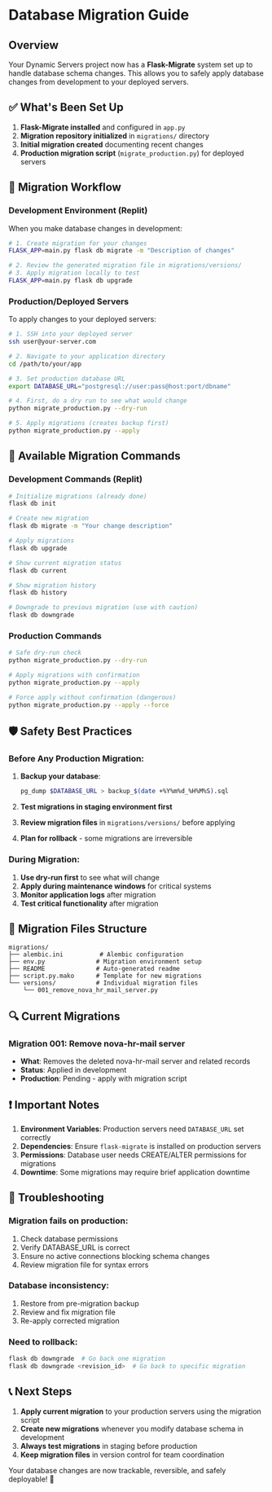 # Database Migration Guide

## Overview

Your Dynamic Servers project now has a **Flask-Migrate** system set up to handle database schema changes. This allows you to safely apply database changes from development to your deployed servers.

## ✅ What's Been Set Up

1. **Flask-Migrate installed** and configured in `app.py`
2. **Migration repository initialized** in `migrations/` directory
3. **Initial migration created** documenting recent changes
4. **Production migration script** (`migrate_production.py`) for deployed servers

## 🔄 Migration Workflow

### Development Environment (Replit)

When you make database changes in development:

```bash
# 1. Create migration for your changes
FLASK_APP=main.py flask db migrate -m "Description of changes"

# 2. Review the generated migration file in migrations/versions/
# 3. Apply migration locally to test
FLASK_APP=main.py flask db upgrade
```

### Production/Deployed Servers

To apply changes to your deployed servers:

```bash
# 1. SSH into your deployed server
ssh user@your-server.com

# 2. Navigate to your application directory
cd /path/to/your/app

# 3. Set production database URL
export DATABASE_URL="postgresql://user:pass@host:port/dbname"

# 4. First, do a dry run to see what would change
python migrate_production.py --dry-run

# 5. Apply migrations (creates backup first)
python migrate_production.py --apply
```

## 📝 Available Migration Commands

### Development Commands (Replit)
```bash
# Initialize migrations (already done)
flask db init

# Create new migration
flask db migrate -m "Your change description"

# Apply migrations
flask db upgrade

# Show current migration status
flask db current

# Show migration history
flask db history

# Downgrade to previous migration (use with caution)
flask db downgrade
```

### Production Commands
```bash
# Safe dry-run check
python migrate_production.py --dry-run

# Apply migrations with confirmation
python migrate_production.py --apply

# Force apply without confirmation (dangerous)
python migrate_production.py --apply --force
```

## 🛡️ Safety Best Practices

### Before Any Production Migration:

1. **Backup your database**:
   ```bash
   pg_dump $DATABASE_URL > backup_$(date +%Y%m%d_%H%M%S).sql
   ```

2. **Test migrations in staging environment first**

3. **Review migration files** in `migrations/versions/` before applying

4. **Plan for rollback** - some migrations are irreversible

### During Migration:

1. **Use dry-run first** to see what will change
2. **Apply during maintenance windows** for critical systems
3. **Monitor application logs** after migration
4. **Test critical functionality** after migration

## 📁 Migration Files Structure

```
migrations/
├── alembic.ini          # Alembic configuration
├── env.py              # Migration environment setup  
├── README              # Auto-generated readme
├── script.py.mako      # Template for new migrations
└── versions/           # Individual migration files
    └── 001_remove_nova_hr_mail_server.py
```

## 🔍 Current Migrations

### Migration 001: Remove nova-hr-mail server
- **What**: Removes the deleted nova-hr-mail server and related records
- **Status**: Applied in development
- **Production**: Pending - apply with migration script

## ❗ Important Notes

1. **Environment Variables**: Production servers need `DATABASE_URL` set correctly
2. **Dependencies**: Ensure `flask-migrate` is installed on production servers
3. **Permissions**: Database user needs CREATE/ALTER permissions for migrations
4. **Downtime**: Some migrations may require brief application downtime

## 🚨 Troubleshooting

### Migration fails on production:
1. Check database permissions
2. Verify DATABASE_URL is correct  
3. Ensure no active connections blocking schema changes
4. Review migration file for syntax errors

### Database inconsistency:
1. Restore from pre-migration backup
2. Review and fix migration file
3. Re-apply corrected migration

### Need to rollback:
```bash
flask db downgrade  # Go back one migration
flask db downgrade <revision_id>  # Go back to specific migration
```

## 📞 Next Steps

1. **Apply current migration** to your production servers using the migration script
2. **Create new migrations** whenever you modify database schema in development
3. **Always test migrations** in staging before production
4. **Keep migration files** in version control for team coordination

Your database changes are now trackable, reversible, and safely deployable! 🎉